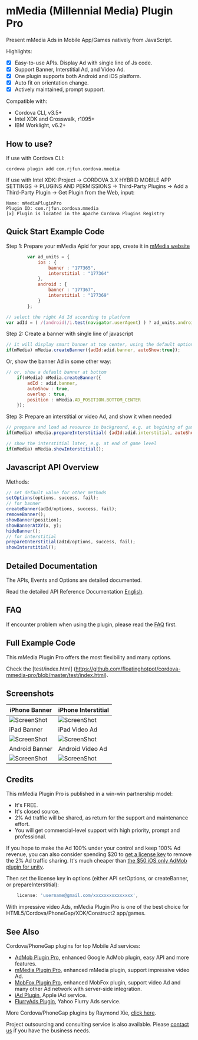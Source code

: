 # mMedia (Millennial Media) Plugin Pro #

Present mMedia Ads in Mobile App/Games natively from JavaScript. 

Highlights:
- [x] Easy-to-use APIs. Display Ad with single line of Js code.
- [x] Support Banner, Interstitial Ad, and Video Ad.
- [x] One plugin supports both Android and iOS platform.
- [x] Auto fit on orientation change.
- [x] Actively maintained, prompt support.

Compatible with:

* Cordova CLI, v3.5+
* Intel XDK and Crosswalk, r1095+
* IBM Worklight, v6.2+

## How to use? ##

If use with Cordova CLI:
```
cordova plugin add com.rjfun.cordova.mmedia
```

If use with Intel XDK:
Project -> CORDOVA 3.X HYBRID MOBILE APP SETTINGS -> PLUGINS AND PERMISSIONS -> Third-Party Plugins ->
Add a Third-Party Plugin -> Get Plugin from the Web, input:
```
Name: mMediaPluginPro
Plugin ID: com.rjfun.cordova.mmedia
[x] Plugin is located in the Apache Cordova Plugins Registry
```

## Quick Start Example Code ##

Step 1: Prepare your mMedia Apid for your app, create it in [mMedia website](http://www.mmedia.com/)

```javascript
		var ad_units = {
			ios : {
				banner : "177365",
				interstitial : "177364"
			},
			android : {
				banner : "177367",
				interstitial : "177369"
			}
		};

// select the right Ad Id according to platform
var adId = ( /(android)/i.test(navigator.userAgent) ) ? ad_units.android : ad_units.ios;
```

Step 2: Create a banner with single line of javascript

```javascript
// it will display smart banner at top center, using the default options
if(mMedia) mMedia.createBanner({adId:adid.banner, autoShow:true});
```

Or, show the banner Ad in some other way:

```javascript
// or, show a default banner at bottom
	if(mMedia) mMedia.createBanner({
		adId : adid.banner,
		autoShow : true,
		overlap : true,
		position : mMedia.AD_POSITION.BOTTOM_CENTER
	});
```

Step 3: Prepare an interstitial or video Ad, and show it when needed

```javascript
// preppare and load ad resource in background, e.g. at begining of game level
if(mMedia) mMedia.prepareInterstitial( {adId:adid.interstitial, autoShow:false} );

// show the interstitial later, e.g. at end of game level
if(mMedia) mMedia.showInterstitial();
```

## Javascript API Overview ##

Methods:
```javascript
// set default value for other methods
setOptions(options, success, fail);
// for banner
createBanner(adId/options, success, fail);
removeBanner();
showBanner(position);
showBannerAtXY(x, y);
hideBanner();
// for interstitial
prepareInterstitial(adId/options, success, fail);
showInterstitial();
```

## Detailed Documentation ##

The APIs, Events and Options are detailed documented.

Read the detailed API Reference Documentation [English](https://github.com/floatinghotpot/cordova-mmedia-pro/wiki).

## FAQ ##

If encounter problem when using the plugin, please read the [FAQ](https://github.com/floatinghotpot/cordova-mmedia-pro/wiki/FAQ) first.

## Full Example Code ##

This mMedia Plugin Pro offers the most flexibility and many options.

Check the [test/index.html] (https://github.com/floatinghotpot/cordova-mmedia-pro/blob/master/test/index.html).

## Screenshots ##

iPhone Banner | iPhone Interstitial
-------|---------------
![ScreenShot](docs/iphone_banner.jpg) | ![ScreenShot](docs/iphone_interstitial.jpg)
 iPad Banner | iPad Video Ad
![ScreenShot](docs/ipad_banner.jpg) | ![ScreenShot](docs/ipad_video.jpg)
 Android Banner | Android Video Ad
![ScreenShot](docs/android_banner.jpg) | ![ScreenShot](docs/android_video.jpg)

## Credits ##

This mMedia Plugin Pro is published in a win-win partnership model:
- It's FREE. 
- It's closed source.
- 2% Ad traffic will be shared, as return for the support and maintenance effort.
- You will get commercial-level support with high priority, prompt and professional.

If you hope to make the Ad 100% under your control and keep 100% Ad revenue, you can also consider spending $20 to [get a license key](https://www.paypal.com/cgi-bin/webscr?cmd=_s-xclick&hosted_button_id=XJYYFV9XFF9U4) to remove the 2% Ad traffic sharing.
It's much cheaper than [the $50 iOS only AdMob plugin for unity](https://prime31.com/plugins). 

Then set the license key in options (either API setOptions, or createBanner, or prepareInterstitial):
```javascript
    license: 'username@gmail.com/xxxxxxxxxxxxxxx',
```

With impressive video Ads, mMedia Plugin Pro is one of the best choice for HTML5/Cordova/PhoneGap/XDK/Construct2 app/games.

## See Also ##

Cordova/PhoneGap plugins for top Mobile Ad services:

* [AdMob Plugin Pro](https://github.com/floatinghotpot/cordova-admob-pro), enhanced Google AdMob plugin, easy API and more features.
* [mMedia Plugin Pro](https://github.com/floatinghotpot/cordova-mmedia-pro), enhanced mMedia plugin, support impressive video Ad.
* [MobFox Plugin Pro](https://github.com/floatinghotpot/cordova-mobfox-pro), enhanced MobFox plugin, support video Ad and many other Ad network with server-side integration.
* [iAd Plugin](https://github.com/floatinghotpot/cordova-plugin-iad), Apple iAd service. 
* [FlurryAds Plugin](https://github.com/floatinghotpot/cordova-plugin-flurry), Yahoo Flurry Ads service.

More Cordova/PhoneGap plugins by Raymond Xie, [click here](http://floatinghotpot.github.io/).

Project outsourcing and consulting service is also available. Please [contact us](http://floatinghotpot.github.io) if you have the business needs.

